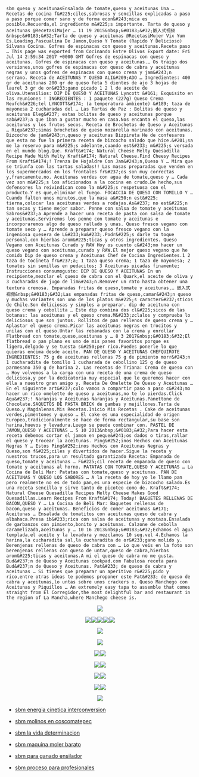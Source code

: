 
```
sbm queso y aceitunasEnsalada de tomate,queso y aceitunas Una … Recetas de cocina f&#225;ciles,sabrosas y sencillas explicadas a paso a paso porque comer sano y de forma econ&#243;mica es posible.Recuerda,el ingrediente m&#225;s importante. Tarta de queso y aceitunas @RecetasiMujer … 11 19 2015&nbsp;&#0183;&#32;嵌入式视频&nbsp;&#0183;&#32;Tarta de queso y aceitunas @RecetasiMujer Vix Yum Es.Loading.Pascualina De Jamon,Queso Y Tomate (Rapido Y Delicioso) Silvana Cocina. Gofres de espinacas con queso y aceitunas.Receta paso … This page was exported from Cocinando Entre Olivos Export date: Fri Jul 14 2:59:34 2017 +0000 GMT Gofres de espinacas con queso y aceitunas. Gofres de espinacas con queso y aceitunas.… Os traigo dos versiones,unos gofres de espinacas con queso de cabra y aceitunas negras y unos gofres de espinacas con queso crema y jam&#243;n serrano. Receta de ACEITUNAS Y QUESO ALI&#209;ADO … Ingredientes: 400 gr de aceitunas 200 gr de queso feta 5 dientes de ajo 3 hojas de laurel 3 gr de or&#233;gano picado 1 2 l de aceite de oliva.Utensilios: DIP DE QUESO Y ACEITUNAS Lyncott &#161; Exquisito en las reuniones ! INGREDIENTES : 1 paquete (227g) Queso Crema Neufch&#226;tel LYNCOTT&#174; (a temperatura ambiente) &#189; taza de mayonesa 2 cucharadas del … Las Tartas de Paz : Bolitas de queso y aceitunas Eleg&#237; estas bolitas de queso y aceitunas porque sab&#237;a que iban a gustar mucho en casa.Nos encanta el queso,las aceitunas y los frutos secos. Receta de Brochetas de Queso y Aceitunas … Riqu&#237;simas brochetas de queso mozarella marinado con aceitunas. Bizcocho de jam&#243;n,queso y aceitunas Bizpireta He de confesaros que esta no fue la primera receta de bizcocho salado que hice.&#201;sa me la reservo para m&#225;s adelante,cuando est&#233; m&#225;s versada en el mundo blog.Que. Kraft&#174; Natural Cheese Melty Quesadilla Recipe Made With Melty Kraft&#174; Natural Cheese.Find Cheesy Recipes From Kraft&#174;! Trenza De Hojaldre Con Jam&#243;n,Queso Y … Mira que se triunfa con las tartas saladas!! Las masas preparadas que venden en los supermercados en los frontales fr&#237;os son muy correctas y,francamente,no. Aceitunas verdes con agua de tomate,queso y … Cada vez son m&#225;s los aficionados a la cocina en crudo.De hecho,sus defensores la reivindican como la m&#225;s respetuosa con el producto.Y es que,eliminar el fuego. FOCACCIA DE QUESO CON TOMILLO Y … Cuando falten unos minutos,que la masa a&#250;n est&#225; tierna,colocar las aceitunas verdes a rodajas.As&#237; no est&#225;n tan secas y tiene mejor sabor. Penne con salsa de tomate y aceitunas Sabros&#237;a Aprende a hacer una receta de pasta con salsa de tomate y aceitunas.Serviremos los penne con tomate y aceitunas e incorporaremos algo de queso rallado y unas. Queso fresco vegano con tomate seco y … Aprende a preparar queso fresco vegano con la ingeniosa quesera de L&#233;ku&#233;.Podr&#225;s darle tu toque personal,con hierbas arom&#225;ticas y otros ingredientes. Queso Vegano con Aceitunas Curado y RAW Hoy os cuento c&#243;mo hacer un queso vegano con aceitunas,curado y RAW.El mejor queso vegano que he comido Dip de queso crema y Aceitunas Chef de Cocina Ingredientes.1 2 taza de tocineta fr&#237;a; 1 taza queso crema; 1 taza de mayonesa; 2 tomates sin semillas en pedacitos; 3 Aceitunas picadas finamente; Instrucciones consumogusto: DIP DE QUESO Y ACEITUNAS En un recipiente,mezclar el queso de cabra con el Quark,el aceite de oliva y 3 cucharadas de jugo de lim&#243;n.Remover un rato hasta obtener una textura cremosa. Empanadas fritas de queso,tomate y aceitunas,… 嵌入式视频&nbsp;&#0183;&#32;Las empanadas fritas de queso,camar&#243;n queso y muchas variantes son uno de los platos m&#225;s caracter&#237;sticos de Chile.Son deliciosas y simples a preparar. dip de aceituna con queso crema y cebollita … Este dip combina dos cl&#225;sicos de las botanas: las aceitunas y el queso crema.M&#233;zclalos y comprueba lo deliciosos que son juntos. Rollitos de pan rellenos de queso crema y … Aplastar el queso crema.Picar las aceitunas negras en trocitos y unilas con el queso.Untar las rebanadas con la crema y enrollar Flatbread con tomate,queso,aceitunas y … 8 3 2017&nbsp;&#0183;&#32;El flatbread o pan plano es uno de mis panes favoritos porque es ligero,delgado y se tuesta s&#250;per rico.Puedes ponerle lo que quieras encima desde aceite. PAN DE QUESO Y ACEITUNAS CHEFQUIROTE INGREDIENTES: 75 g de aceitunas rellenas 75 g de pimiento morr&#243;n 1 cucharadita de tomillo 1 cucharada de cebollino 125 g de queso parmesano 350 g de harina 2. Las recetas de Triana: Crema de queso con … Hoy volvemos a la carga con una receta de una crema de queso deliciosa,y por la dedicatoria muy especial que le queremos hacer con ella a nuestro gran amigo y. Receta De Omelette De Queso y Aceitunas … En el siguiente art&#237;culo vamos a compartir paso a paso c&#243;mo hacer un rico omelette de queso y aceitunas,no te lo pierdas.Click Aqu&#237;! Naranjas y Aceitunas Naranjas y Aceitunas.Panettone de Chocolate.SAQUITOS DE PASTA BRICK de gambas y mejillones.Tarta de Queso.y Magdalenas.Mis Recetas.Inicio Mis Recetas . Cake de aceitunas verdes,pimentones y queso … El cake es una especialidad de origen Europeo,tradicionalmente se hace de forma rectangular,su base son harina,huevos y levadura.Luego se puede combinar con. PASTEL DE JAMON,QUESO Y ACEITUNAS … 5 10 2013&nbsp;&#0183;&#32;Para hacer esta receta debemos cortar el jamon en peque&#241;os dados o tiras,rallar el queso y trocear la aceitunas. Ping&#252;inos Hechos con Aceitunas Negras Y … Estos Ping&#252;inos Hechos con Aceitunas Negras y Queso,son f&#225;ciles y divertidos de hacer.Sigue la receta y nuestros trucos,para un resultado garantizado Receta: Empanada de queso,tomate y aceitunas … F&#225;cil receta de empanada de queso con tomate y aceitunas al horno. PATATAS CON TOMATE,QUESO Y ACEITUNAS … La Cocina de Beli Mar: Patatas con tomate,queso y aceitunas. PAN DE ACEITUNAS Y QUESO LOS SABORES … A la receta de hoy yo le llamo pan pero realmente no es de todo pan,es una especie de bizcocho salado.Es una receta sencilla y sirve tanto de picoteo como de. Kraft&#174; Natural Cheese Quesadilla Recipes Melty Cheese Makes Good Quesadillas.Learn Recipes From Kraft&#174; Today! BAGUETES RELLENAS DE BACON,QUESO Y … La Cocina de Beli Mar: Baguetes rellenas de bacon,queso y aceitunas. Beneficios de comer aceitunas &#171; Aceitunas … Ensalada de tomatitos con aceitunas queso de cabra y albahaca.Presa ib&#233;rica con salsa de aceitunas y mostaza.Ensalada de garbanzos con pimiento,bonito y aceitunas. Calzone de cebolla caramelizada,aceitunas y … 10 16 2013&nbsp;&#0183;&#32;Echamos el agua templada,el aceite y la levadura y mezclamos 10 seg.vel 4.Echamos la harina,la cucharadita sal,la cucharadita de or&#233;gano molido y. Berenjenas rellenas de queso de cabra con … Lo que veis en la foto son berenjenas rellenas con queso de untar,queso de cabra,hierbas arom&#225;ticas y aceitunas.A mi el queso de cabra no me gusta. Bud&#237;n de Queso y Aceitunas cookpad.com Fabulosa receta para Bud&#237;n de Queso y Aceitunas. Pat&#233; de queso de cabra y aceitunas … Si tienes que preparar un aperitivo r&#225;pido y rico,entre otras ideas te podemos proponer este Pat&#233; de queso de cabra y aceitunas,lo untas sobre unos crackers o. Queso Manchego con Aceitunas y Piquillos … An extremely easy tapa to assemble that comes straight from El Corregidor,the most delightful bar and restaurant in the region of La Mancha,where Manchego cheese is. 
```

<div align="center">

<a href="https://es-crusher.shibang-china.com/github&k=sbm+queso+y+aceitunas"><img src="https://static.shibang-china.com/es/crusher/logo.jpg"></a>

<a href="https://es-crusher.shibang-china.com/github&k=sbm+queso+y+aceitunas"><img src="https://static.shibang-china.com/es/crusher/index.jpg"></a><a href="https://es-crusher.shibang-china.com/material.htmlgithub&k=sbm+queso+y+aceitunas"><img src="https://static.shibang-china.com/es/crusher/material.jpg"></a><a href="https://es-crusher.shibang-china.com/application.htmlgithub&k=sbm+queso+y+aceitunas"><img src="https://static.shibang-china.com/es/crusher/application.jpg"></a><a href="https://es-crusher.shibang-china.com/aboutus.htmlgithub&k=sbm+queso+y+aceitunas"><img src="https://static.shibang-china.com/es/crusher/aboutus.jpg"></a><a href="https://es-crusher.shibang-china.com/contact.htmlgithub&k=sbm+queso+y+aceitunas"><img src="https://static.shibang-china.com/es/crusher/contact.jpg"></a>

<a href="https://es-crusher.shibang-china.com/github&k=sbm+queso+y+aceitunas"><img src="https://static.shibang-china.com/es/crusher/banner.jpg"></a>

<a href="https://swt.shibang-china.com/github&k=sbm+queso+y+aceitunas"><img src="https://static.shibang-china.com/es/crusher/text.jpg"></a>

<a href="https://swt.shibang-china.com/github&k=sbm+queso+y+aceitunas"><img src="https://static.shibang-china.com/es/crusher/chat.jpg"></a><a href="https://es-crusher.shibang-china.com/contact.htmlgithub&k=sbm+queso+y+aceitunas"><img src="https://static.shibang-china.com/es/crusher/message.jpg"></a>

<a href="https://es-crusher.shibang-china.com/products/pe.htmlgithub&k=sbm+queso+y+aceitunas"><img src="https://static.shibang-china.com/es/crusher/pe.jpg"></a><a href="https://es-crusher.shibang-china.com/products/pf.htmlgithub&k=sbm+queso+y+aceitunas"><img src="https://static.shibang-china.com/es/crusher/pf.jpg"></a>

<a href="https://es-crusher.shibang-china.com/products/hpt.htmlgithub&k=sbm+queso+y+aceitunas"><img src="https://static.shibang-china.com/es/crusher/hpt.jpg"></a><a href="https://es-crusher.shibang-china.com/products/vsi.htmlgithub&k=sbm+queso+y+aceitunas"><img src="https://static.shibang-china.com/es/crusher/vsi.jpg"></a>

<a href="https://es-crusher.shibang-china.com/products/klv.htmlgithub&k=sbm+queso+y+aceitunas"><img src="https://static.shibang-china.com/es/crusher/klv.jpg"></a><a href="https://es-crusher.shibang-china.com/products/portable.htmlgithub&k=sbm+queso+y+aceitunas"><img src="https://static.shibang-china.com/es/crusher/portable.jpg"></a>

<a href="https://swt.shibang-china.com/github&k=sbm+queso+y+aceitunas"><img src="https://static.shibang-china.com/es/crusher/case.jpg"></a>

</div>


* [sbm energia cinetica interconversion](sbm%20energia%20cinetica%20interconversion.md)

* [sbm molinos en coscomatepec](sbm%20molinos%20en%20coscomatepec.md)

* [sbm la vida determinacion](sbm%20la%20vida%20determinacion.md)

* [sbm maquina moler barato](sbm%20maquina%20moler%20barato.md)

* [sbm para ganado ensilador](sbm%20para%20ganado%20ensilador.md)

* [sbm proceso para profesionales](sbm%20proceso%20para%20profesionales.md)